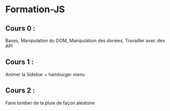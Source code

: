 # Formation-JS

## Cours 0 :

Bases, Manipulation du DOM, Manipulation des donées, Travailler avec des API

## Cours 1 :

Animer la Sidebar + hamburger menu

## Cours 2 :

Faire tomber de la pluie de façon aléatoire
